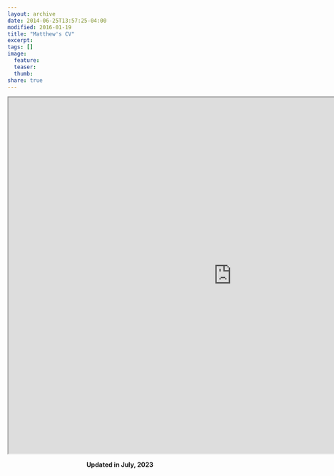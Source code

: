 ```yaml
---
layout: archive
date: 2014-06-25T13:57:25-04:00
modified: 2016-01-19
title: "Matthew's CV"
excerpt:
tags: []
image:
  feature:
  teaser:
  thumb:
share: true
---
```



<iframe src="https://drive.google.com/file/d/17n2L04v87f7lvDa7AVBwyEx7B8XXvywW/preview" width="1000" height="800"></iframe>

<p align="center">
  <b>Updated in July, 2023</b><br>
  <b>  </b><br>
</p>
